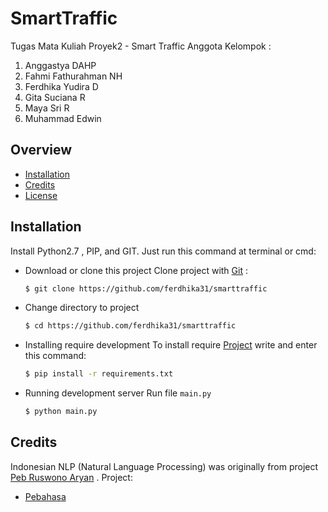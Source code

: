 # SmartTraffic
Tugas Mata Kuliah Proyek2 - Smart Traffic
Anggota Kelompok : 
1. Anggastya DAHP
2. Fahmi Fathurahman NH
3. Ferdhika Yudira D
4. Gita Suciana R
5. Maya Sri R 
6. Muhammad Edwin

## Overview
* [Installation](#installation)
* [Credits](#credits)
* [License](https://github.com/ferdhika31/smarttraffic/blob/master/LICENSE)   

## Installation
Install Python2.7 , PIP, and GIT.
Just run this command at terminal or cmd:
* Download or clone this project
	Clone project with [Git] :
	```sh 
	$ git clone https://github.com/ferdhika31/smarttraffic
	```
* Change directory to project
    ```sh
    $ cd https://github.com/ferdhika31/smarttraffic
    ```
* Installing require development 
	To install require [Project] write and enter this command:
	```sh
    $ pip install -r requirements.txt
    ```

* Running development server
    Run file `main.py`
    ```sh
    $ python main.py
    ```

## Credits
Indonesian NLP (Natural Language Processing) was originally from project [Peb Ruswono Aryan] .
Project:
* [Pebahasa]



[Project]: <https://github.com/ferdhika31/smarttraffic/>
[Peb Ruswono Aryan]: <https://github.com/pebbie>
[Pebahasa]: <https://github.com/pebbie/pebahasa>
[Git]: <https://git-scm.com/>
